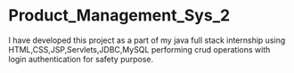 # Product_Management_Sys_2
I have developed this project as a part of my java full stack internship using HTML,CSS,JSP,Servlets,JDBC,MySQL performing crud operations with login authentication for safety purpose.
